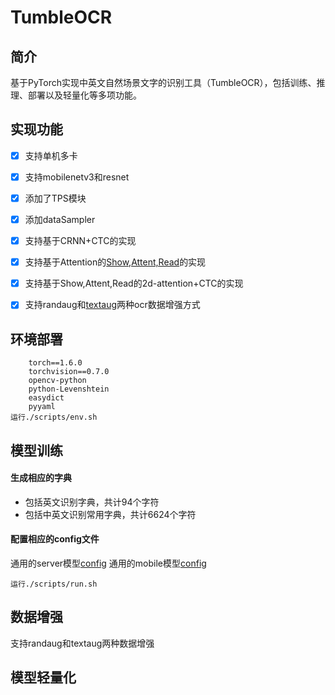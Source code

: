# TumbleOCR

## 简介
基于PyTorch实现中英文自然场景文字的识别工具（TumbleOCR），包括训练、推理、部署以及轻量化等多项功能。

## 实现功能
- [x]  支持单机多卡
- [x]  支持mobilenetv3和resnet
- [x]  添加了TPS模块
- [x]  添加dataSampler
- [x]  支持基于CRNN+CTC的实现
- [x]  支持基于Attention的[Show,Attent,Read](https://arxiv.org/pdf/1811.00751.pdf)的实现
- [x]  支持基于Show,Attent,Read的2d-attention+CTC的实现
- [x]  支持randaug和[textaug](https://arxiv.org/abs/2003.06606)两种ocr数据增强方式


## 环境部署
```
    torch==1.6.0
    torchvision==0.7.0
    opencv-python
    python-Levenshtein
    easydict
    pyyaml
运行./scripts/env.sh
```
## 模型训练
#### 生成相应的字典
- 包括英文识别字典，共计94个字符
- 包括中英文识别常用字典，共计6624个字符
#### 配置相应的config文件
通用的server模型[config](configs/rec_sar_train_config.yaml)
通用的mobile模型[config](configs/rec_ctc_mbv3_att2d_config.yaml)
```
运行./scripts/run.sh
```
## 数据增强

支持randaug和textaug两种数据增强

## 模型轻量化